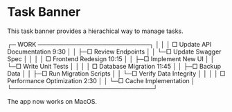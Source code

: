 # Task Banner

This task banner provides a hierachical way to manage tasks.

┌─ WORK ──────────────────────────┐
│                                 │
│ □ Update API Documentation  9:30 │
│   ├─□ Review Endpoints          │
│   └─□ Update Swagger Spec       │
│                                 │
│ □ Frontend Redesign       10:15 │
│   ├─□ Implement New UI          │
│   └─□ Write Unit Tests          │
│                                 │
│ □ Database Migration     11:45  │
│   ├─□ Backup Data              │
│   ├─□ Run Migration Scripts    │
│   └─□ Verify Data Integrity    │
│                                 │
│ □ Performance Optimization 2:30 │
│   └─□ Cache Implementation     │
└─────────────────────────────────┘

The app now works on MacOS.